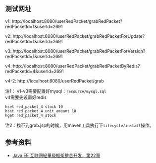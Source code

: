 ## 测试网址

v1: http://localhost:8080/userRedPacket/grabRedPacket?redPacketId=1&userId=2691

v2: http://localhost:8080/userRedPacket/grabRedPacketForUpdate?redPacketId=1&userId=2691

v3: http://localhost:8080/userRedPacket/grabRedPacketForVersion?redPacketId=1&userId=2691

v4: http://localhost:8080/userRedPacket/grabRedPacketByRedis?redPacketId=4&userId=2691

v4-2: http://localhost:8080/userRedPacket/grab

注1：
v1-v3需要配置好mysql：`resource/mysql.sql`  
v4需要先设置好redis  
```shell
hset red_packet_4 stock 10
hset red_packet_4 unit_amount 10
hget red_packet_4 stock
```

注2：找不到grab.jsp的时候，用maven工具执行下`lifecycle/install`操作。

## 参考资料
- [Java EE 互联网轻量级框架整合开发，第22章](#)